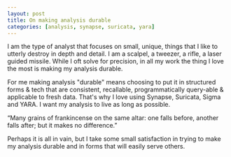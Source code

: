 ```yaml
---
layout: post
title: On making analysis durable
categories: [analysis, synapse, suricata, yara]
---
```


I am the type of analyst that focuses on small, unique, things that I like to utterly destroy in depth and detail. I am a scalpel, a tweezer, a rifle, a laser guided missile. While I oft solve for precision, in all my work the thing I love the most is making my analysis durable.

For me making analysis "durable" means choosing to put it in structured forms & tech that are consistent, recallable, programmatically query-able & applicable to fresh data. That's why I love using Synapse, Suricata, Sigma and YARA. I want my analysis to live as long as possible.

“Many grains of frankincense on the same altar: one falls before, another falls after; but it makes no difference.”

Perhaps it is all in vain, but I take some small satisfaction in trying to make my analysis durable and in forms that will easily serve others.